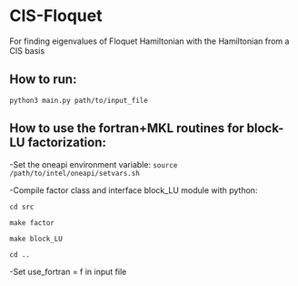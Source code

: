 # CIS-Floquet
For finding eigenvalues of Floquet Hamiltonian with the Hamiltonian from a CIS basis

## How to run:
  ```python3 main.py path/to/input_file```


## How to use the fortran+MKL routines for block-LU factorization:
  
  -Set the oneapi environment variable: 
    ```source /path/to/intel/oneapi/setvars.sh```
  
  -Compile factor class and interface block_LU module with python:
    
    cd src
    
    make factor
    
    make block_LU
    
    cd ..
  
  
  -Set use_fortran = f in input file
